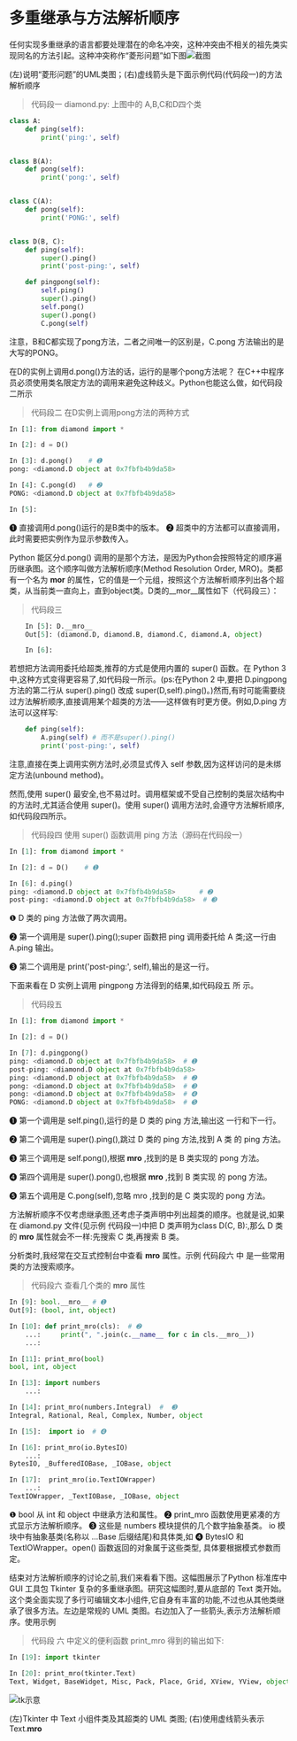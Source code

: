 # 多重继承与方法解析顺序

任何实现多重继承的语言都要处理潜在的命名冲突，这种冲突由不相关的祖先类实现同名的方法引起。这种冲突称作“菱形问题”如下图![截图](https://copie.cn/usr/uploads/2018/02/3211623266.png)

(左)说明“菱形问题”的UML类图；(右)虚线箭头是下面示例代码(代码段一)的方法解析顺序

> 代码段一 diamond.py: 上图中的 A,B,C和D四个类
``` python
class A:
    def ping(self):
        print('ping:', self)


class B(A):
    def pong(self):
        print('pong:', self)


class C(A):
    def pong(self):
        print('PONG:', self)


class D(B, C):
    def ping(self):
        super().ping()
        print('post-ping:', self)

    def pingpong(self):
        self.ping()
        super().ping()
        self.pong()
        super().pong()
        C.pong(self)
```
注意，B和C都实现了pong方法，二者之间唯一的区别是，C.pong 方法输出的是大写的PONG。

在D的实例上调用d.pong()方法的话，运行的是哪个pong方法呢？
在C++中程序员必须使用类名限定方法的调用来避免这种歧义。Python也能这么做，如代码段二所示

> 代码段二 在D实例上调用pong方法的两种方式
``` python
In [1]: from diamond import *

In [2]: d = D()

In [3]: d.pong()    # ➊
pong: <diamond.D object at 0x7fbfb4b9da58>

In [4]: C.pong(d)   # ➋
PONG: <diamond.D object at 0x7fbfb4b9da58>

In [5]:
```

➊ 直接调用d.pong()运行的是B类中的版本。
➋ 超类中的方法都可以直接调用，此时需要把实例作为显示参数传入。

Python 能区分d.pong() 调用的是那个方法，是因为Python会按照特定的顺序遍历继承图。这个顺序叫做方法解析顺序(Method Resolution Order, MRO)。类都有一个名为 __mor__ 的属性，它的值是一个元组，按照这个方法解析顺序列出各个超类，从当前类一直向上，直到object类。D类的__mor__属性如下（代码段三）：
> 代码段三 
```python
    In [5]: D.__mro__
    Out[5]: (diamond.D, diamond.B, diamond.C, diamond.A, object)

    In [6]: 
```
若想把方法调用委托给超类,推荐的方式是使用内置的 super() 函数。在 Python 3 中,这种方式变得更容易了,如代码段一所示。(ps:在Python 2 中,要把 D.pingpong 方法的第二行从 super().ping() 改成 super(D,self).ping()。)然而,有时可能需要绕过方法解析顺序,直接调用某个超类的方法——这样做有时更方便。例如,D.ping 方法可以这样写:
``` python
    def ping(self):
        A.ping(self) # 而不是super().ping()
        print('post-ping:', self)
```
注意,直接在类上调用实例方法时,必须显式传入 self 参数,因为这样访问的是未绑定方法(unbound method)。

然而,使用 super() 最安全,也不易过时。调用框架或不受自己控制的类层次结构中的方法时,尤其适合使用 super()。使用 super() 调用方法时,会遵守方法解析顺序,如代码段四所示。

> 代码段四 使用 super() 函数调用 ping 方法（源码在代码段一）

``` python
In [1]: from diamond import *

In [2]: d = D()    # ➊

In [6]: d.ping()
ping: <diamond.D object at 0x7fbfb4b9da58>      # ➋
post-ping: <diamond.D object at 0x7fbfb4b9da58>  # ➌
```
❶ D 类的 ping 方法做了两次调用。

❷ 第一个调用是 super().ping();super 函数把 ping 调用委托给 A
类;这一行由 A.ping 输出。

❸ 第二个调用是 print('post-ping:', self),输出的是这一行。

下面来看在 D 实例上调用 pingpong 方法得到的结果,如代码段五 所
示。

> 代码段五
```python
In [1]: from diamond import *

In [2]: d = D()

In [7]: d.pingpong()
ping: <diamond.D object at 0x7fbfb4b9da58>  # ➊
post-ping: <diamond.D object at 0x7fbfb4b9da58>
ping: <diamond.D object at 0x7fbfb4b9da58>  # ➋
pong: <diamond.D object at 0x7fbfb4b9da58>  # ➌
pong: <diamond.D object at 0x7fbfb4b9da58>  # ➍
PONG: <diamond.D object at 0x7fbfb4b9da58>  # ➎
```

❶ 第一个调用是 self.ping(),运行的是 D 类的 ping 方法,输出这
一行和下一行。

❷ 第二个调用是 super().ping(),跳过 D 类的 ping 方法,找到 A 类
的 ping 方法。

❸ 第三个调用是 self.pong(),根据 __mro__ ,找到的是 B 类实现的
pong 方法。

❹ 第四个调用是 super().pong(),也根据 __mro__ ,找到 B 类实现
的 pong 方法。

➎ 第五个调用是 C.pong(self),忽略 mro ,找到的是 C 类实现的
pong 方法。

方法解析顺序不仅考虑继承图,还考虑子类声明中列出超类的顺序。也就是说,如果在 diamond.py 文件(见示例 代码段一)中把 D 类声明为class D(C, B):,那么 D 类的 __mro__ 属性就会不一样:先搜索 C 类,再搜索 B 类。

分析类时,我经常在交互式控制台中查看 __mro__ 属性。示例 代码段六 中
是一些常用类的方法搜索顺序。

> 代码段六 查看几个类的 __mro__ 属性
```python
In [9]: bool.__mro__ # ➊  
Out[9]: (bool, int, object)

In [10]: def print_mro(cls):  # ➋
    ...:     print(", ".join(c.__name__ for c in cls.__mro__))
    ...:     

In [11]: print_mro(bool)
bool, int, object

In [13]: import numbers
    ...: 

In [14]: print_mro(numbers.Integral)  #  ➌
Integral, Rational, Real, Complex, Number, object

In [15]:  import io  # ➍

In [16]: print_mro(io.BytesIO)
    ...: 
BytesIO, _BufferedIOBase, _IOBase, object

In [17]:  print_mro(io.TextIOWrapper)
    ...: 
TextIOWrapper, _TextIOBase, _IOBase, object

```

❶ bool 从 int 和 object 中继承方法和属性。
❷ print_mro 函数使用更紧凑的方式显示方法解析顺序。
❸ 这些是 numbers 模块提供的几个数字抽象基类。
 io 模块中有抽象基类(名称以 ...Base 后缀结尾)和具体类,如
❹ BytesIO 和 TextIOWrapper。open() 函数返回的对象属于这些类型,
具体要根据模式参数而定。


结束对方法解析顺序的讨论之前,我们来看看下图。这幅图展示了Python 标准库中 GUI 工具包 Tkinter 复杂的多重继承图。研究这幅图时,要从底部的 Text 类开始。这个类全面实现了多行可编辑文本小组件,它自身有丰富的功能,不过也从其他类继承了很多方法。左边是常规的 UML 类图。右边加入了一些箭头,表示方法解析顺序。使用示例

> 代码段 六 中定义的便利函数 print_mro 得到的输出如下:

``` python
In [19]: import tkinter

In [20]: print_mro(tkinter.Text)
Text, Widget, BaseWidget, Misc, Pack, Place, Grid, XView, YView, object
```
![tk示意](https://copie.cn/usr/uploads/2018/02/1805095446.png)

(左)Tkinter 中 Text 小组件类及其超类的 UML 类图;
(右)使用虚线箭头表示 Text.__mro__
